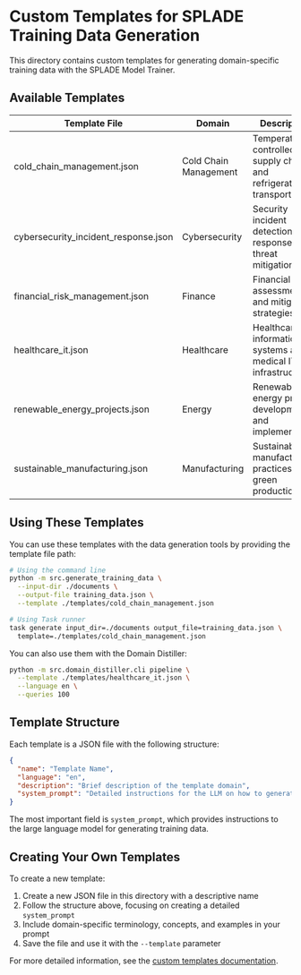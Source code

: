 # Custom Templates for SPLADE Training Data Generation

This directory contains custom templates for generating domain-specific training data with the SPLADE Model Trainer.

## Available Templates

| Template File | Domain | Description |
|---------------|--------|-------------|
| cold_chain_management.json | Cold Chain Management | Temperature-controlled supply chains and refrigerated transport |
| cybersecurity_incident_response.json | Cybersecurity | Security incident detection, response, and threat mitigation |
| financial_risk_management.json | Finance | Financial risk assessment and mitigation strategies |
| healthcare_it.json | Healthcare | Healthcare information systems and medical IT infrastructure |
| renewable_energy_projects.json | Energy | Renewable energy project development and implementation |
| sustainable_manufacturing.json | Manufacturing | Sustainable manufacturing practices and green production |

## Using These Templates

You can use these templates with the data generation tools by providing the template file path:

```bash
# Using the command line
python -m src.generate_training_data \
  --input-dir ./documents \
  --output-file training_data.json \
  --template ./templates/cold_chain_management.json

# Using Task runner
task generate input_dir=./documents output_file=training_data.json \
  template=./templates/cold_chain_management.json
```

You can also use them with the Domain Distiller:

```bash
python -m src.domain_distiller.cli pipeline \
  --template ./templates/healthcare_it.json \
  --language en \
  --queries 100
```

## Template Structure

Each template is a JSON file with the following structure:

```json
{
  "name": "Template Name",
  "language": "en",
  "description": "Brief description of the template domain",
  "system_prompt": "Detailed instructions for the LLM on how to generate data..."
}
```

The most important field is `system_prompt`, which provides instructions to the large language model for generating training data.

## Creating Your Own Templates

To create a new template:

1. Create a new JSON file in this directory with a descriptive name
2. Follow the structure above, focusing on creating a detailed `system_prompt`
3. Include domain-specific terminology, concepts, and examples in your prompt
4. Save the file and use it with the `--template` parameter

For more detailed information, see the [custom templates documentation](../docs/custom_templates.md).

